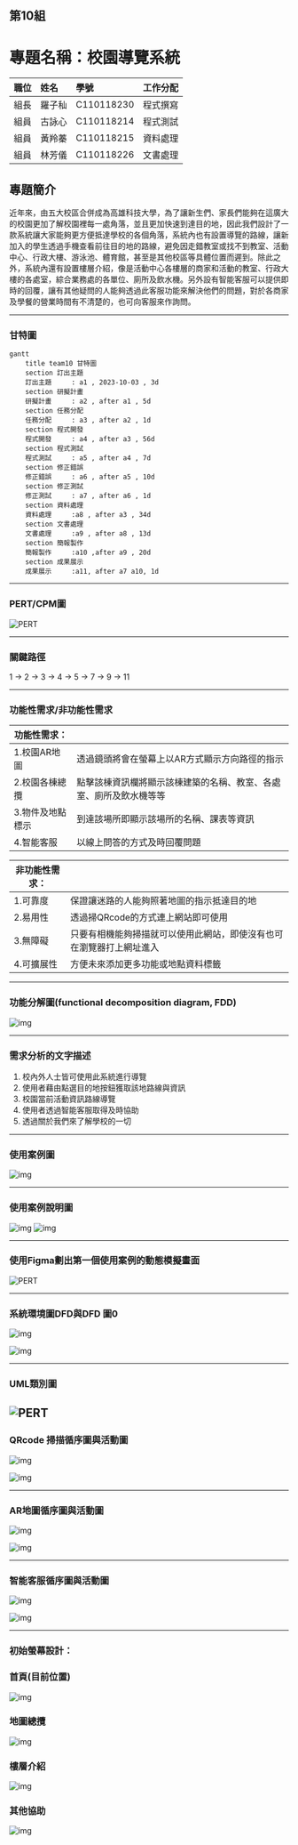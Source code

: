 ## 第10組
# 專題名稱：校園導覽系統  
| **職位** | **姓名** | **學號** | **工作分配**|
| :---     |  :---       |  :---   | :---      |
|   組長   | 羅子秈   | C110118230  |     程式撰寫      |
|   組員   | 古詠心   | C110118214  |     程式測試      |
|   組員   | 黃羚蓁   | C110118215  |     資料處理      |
|   組員   | 林芳儀   | C110118226  |     文書處理      |

## 專題簡介
近年來，由五大校區合併成為高雄科技大學，為了讓新生們、家長們能夠在這廣大的校園更加了解校園裡每一處角落，並且更加快速到達目的地，因此我們設計了一款系統讓大家能夠更方便抵達學校的各個角落，系統內也有設置導覽的路線，讓新加入的學生透過手機查看前往目的地的路線，避免因走錯教室或找不到教室、活動中心、行政大樓、游泳池、體育館，甚至是其他校區等具體位置而遲到。除此之外，系統內還有設置樓層介紹，像是活動中心各樓層的商家和活動的教室、行政大樓的各處室，綜合業務處的各單位、廁所及飲水機。另外設有智能客服可以提供即時的回覆，讓有其他疑問的人能夠透過此客服功能來解決他們的問題，對於各商家及學餐的營業時間有不清楚的，也可向客服來作詢問。



---
### 甘特圖
```mermaid
gantt
    title team10 甘特圖
    section 訂出主題
    訂出主題     : a1 , 2023-10-03 , 3d
    section 研擬計畫
    研擬計畫     : a2 , after a1 , 5d
    section 任務分配
    任務分配     : a3 , after a2 , 1d
    section 程式開發
    程式開發     : a4 , after a3 , 56d
    section 程式測試
    程式測試     : a5 , after a4 , 7d
    section 修正錯誤
    修正錯誤     : a6 , after a5 , 10d
    section 修正測試
    修正測試     : a7 , after a6 , 1d
    section 資料處理
    資料處理     :a8 , after a3 , 34d
    section 文書處理
    文書處理     :a9 , after a8 , 13d
    section 簡報製作
    簡報製作     :a10 ,after a9 , 20d
    section 成果展示
    成果展示     :a11, after a7 a10, 1d
```
---

### PERT/CPM圖
![PERT](PERT.png)

---

### 關鍵路徑
1 → 2 → 3 → 4 → 5 → 7 → 9 → 11

---

### 功能性需求/非功能性需求

| 功能性需求：     |               |
| ------------- | ------------- |
| 1.校園AR地圖  | 透過鏡頭將會在螢幕上以AR方式顯示方向路徑的指示  |
| 2.校園各棟總攬  | 點擊該棟資訊欄將顯示該棟建築的名稱、教室、各處室、廁所及飲水機等等  |
| 3.物件及地點標示 | 到達該場所即顯示該場所的名稱、課表等資訊  |
| 4.智能客服  | 以線上問答的方式及時回覆問題  | 

| 非功能性需求：   |               |
| ------------- | ------------- |
| 1.可靠度  | 保證讓迷路的人能夠照著地圖的指示抵達目的地    |
| 2.易用性  | 透過掃QRcode的方式連上網站即可使用    |
| 3.無障礙 | 只要有相機能夠掃描就可以使用此網站，即使沒有也可在瀏覽器打上網址進入  |
| 4.可擴展性  | 方便未來添加更多功能或地點資料標籤  | 

---
### 功能分解圖(functional decomposition diagram, FDD)

![img](功能分解圖.png "功能分解圖")

---
### 需求分析的文字描述
1. 校內外人士皆可使用此系統進行導覽
2. 使用者藉由點選目的地按鈕獲取該地路線與資訊
3. 校園當前活動資訊路線導覽
4. 使用者透過智能客服取得及時協助
5. 透過關於我們來了解學校的一切

---
### 使用案例圖
![img](使用案例圖.png "使用案例圖")

---

### 使用案例說明圖
![img](使用案例說明圖一.png "使用案例說明圖一")
![img](使用案例說明圖二.png "使用案例說明圖二")

---
### 使用Figma劃出第一個使用案例的動態模擬畫面
![PERT](figma.png)

---
### 系統環境圖DFD與DFD 圖0
![img](DFD.JPG)

![img](DFD000.jpg)


---
### UML類別圖
![PERT](類別圖.PNG)
---
### QRcode 掃描循序圖與活動圖
![img](QRcode1.JPG)

![img](QRcode2.JPG)

---
### AR地圖循序圖與活動圖
![img](AR.png)

![img](AR1.png)

---
### 智能客服循序圖與活動圖
![img](智能客服循序圖.png)

![img](智能客服活動圖.png)

---
### 初始螢幕設計：

### 首頁(目前位置)

![img](漢堡選單.jpg)

### 地圖總攬
![img](地圖總攬.jpg)


### 樓層介紹
![img](樓層介紹1.png)


### 其他協助
![img](其他協助.jpg)

